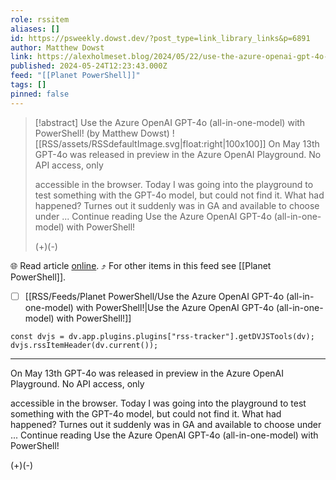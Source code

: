 ```yaml
---
role: rssitem
aliases: []
id: https://psweekly.dowst.dev/?post_type=link_library_links&p=6891
author: Matthew Dowst
link: https://alexholmeset.blog/2024/05/22/use-the-azure-openai-gpt-4o-all-in-one-model-with-powershell/
published: 2024-05-24T12:23:43.000Z
feed: "[[Planet PowerShell]]"
tags: []
pinned: false
---
```


> [!abstract] Use the Azure OpenAI GPT-4o (all-in-one-model) with PowerShell! (by Matthew Dowst)
> ![[RSS/assets/RSSdefaultImage.svg|float:right|100x100]] On May 13th GPT-4o was released in preview in the Azure OpenAI Playground. No API access, only
> 
> accessible in the browser. Today I was going into the playground to test something with the GPT-4o model, but could not find it. What had happened? Turnes out it suddenly was in GA and available to choose under ... Continue reading Use the Azure OpenAI GPT-4o (all-in-one-model) with PowerShell!
> 
> (+)(-)

🌐 Read article [online](https://alexholmeset.blog/2024/05/22/use-the-azure-openai-gpt-4o-all-in-one-model-with-powershell/). ⤴ For other items in this feed see [[Planet PowerShell]].

- [ ] [[RSS/Feeds/Planet PowerShell/Use the Azure OpenAI GPT-4o (all-in-one-model) with PowerShell!|Use the Azure OpenAI GPT-4o (all-in-one-model) with PowerShell!]]

~~~dataviewjs
const dvjs = dv.app.plugins.plugins["rss-tracker"].getDVJSTools(dv);
dvjs.rssItemHeader(dv.current());
~~~

- - -

On May 13th GPT-4o was released in preview in the Azure OpenAI Playground. No API access, only

accessible in the browser. Today I was going into the playground to test something with the GPT-4o model, but could not find it. What had happened? Turnes out it suddenly was in GA and available to choose under ... Continue reading Use the Azure OpenAI GPT-4o (all-in-one-model) with PowerShell!

(+)(-)